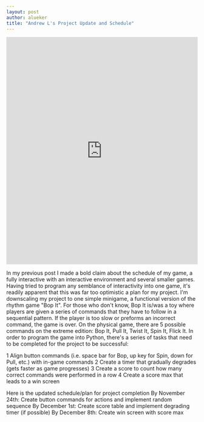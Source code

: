 ```yaml
---
layout: post
author: alueker
title: "Andrew L's Project Update and Schedule"
---
```

<iframe src="https://trinket.io/embed/python/7d6244c2c0" width="100%" height="600" frameborder="0" marginwidth="0" marginheight="0" allowfullscreen></iframe>

In my previous post I made a bold claim about the schedule of my game, a fully interactive with an interactive environment and several smaller games. Having tried to program any semblance of interactivity into one game, it's readily apparent that this was far too optimistic a plan for my project.
I'm downscaling my project to one simple minigame, a functional version of the rhythm game "Bop It". For those who don't know, Bop It is/was a toy where players are given a series of commands that they have to follow in a sequential pattern. If the player is too slow or preforms an incorrect command, the game is over. On the physical game, there are 5 possible commands on the extreme edition: Bop It, Pull It, Twist It, Spin It, Flick It.
In order to program the game into Python, there's a series of tasks that need to be completed for the project to be successful:

1 Align button commands (i.e. space bar for Bop, up key for Spin, down for Pull, etc.) with in-game commands
2 Create a timer that gradually degrades (gets faster as game progresses)
3 Create a score to count how many correct commands were performed in a row 
4 Create a score max that leads to a win screen

Here is the updated schedule/plan for project completion
By November 24th: Create button commands for actions and implement random sequence
By December 1st: Create score table and implement degrading timer (if possible)
By December 8th: Create win screen with score max
